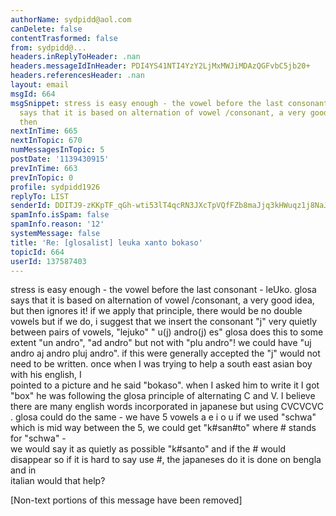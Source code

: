 ```yaml
---
authorName: sydpidd@aol.com
canDelete: false
contentTrasformed: false
from: sydpidd@...
headers.inReplyToHeader: .nan
headers.messageIdInHeader: PDI4YS41NTI4YzY2LjMxMWJiMDAzQGFvbC5jb20+
headers.referencesHeader: .nan
layout: email
msgId: 664
msgSnippet: stress is easy enough - the vowel before the last consonant - leUko. glosa
  says that it is based on alternation of vowel /consonant, a very good idea, but
  then
nextInTime: 665
nextInTopic: 670
numMessagesInTopic: 5
postDate: '1139430915'
prevInTime: 663
prevInTopic: 0
profile: sydpidd1926
replyTo: LIST
senderId: DDITJ9-zKKpTF_qGh-wti53lT4qcRN3JXcTpVQfFZb8maJjq3kHWuqz1j8NaJfHn_MiVrWiD
spamInfo.isSpam: false
spamInfo.reason: '12'
systemMessage: false
title: 'Re: [glosalist] leuka xanto bokaso'
topicId: 664
userId: 137587403
---
```


stress is easy enough - the vowel before the last consonant - leUko. glosa  
says that it is based on alternation of vowel /consonant, a very good idea, but 
 then ignores it! if we apply that principle, there would be no double vowels 
but  if we do,  i suggest that we insert the consonant "j" very quietly 
between  pairs of vowels, "lejuko" " u(j) andro(j) es" glosa does this to some 
extent "un  andro", "ad andro" but not with "plu andro"! we could have "uj andro 
aj andro  pluj andro". if this were generally accepted the "j" would not need 
to be  written.
once when I was trying to help a south east asian boy with his english, I  
pointed to a picture and he said "bokaso". when I asked him to write it I got  
"box" he was following the glosa principle of alternating  C and V. I  believe 
there are many english words incorporated in japanese but using CVCVCVC  . 
glosa could do the same - we have 5 vowels a e i o u if we used "schwa" which  is 
mid way between the 5, we could get "k#san#to" where # stands for "schwa" -  
we would say it as quietly as possible "k#santo" and if the # would disappear 
so  if it is hard to say use #, the japaneses do it is done on bengla and in  
italian
would that help?


[Non-text portions of this message have been removed]


